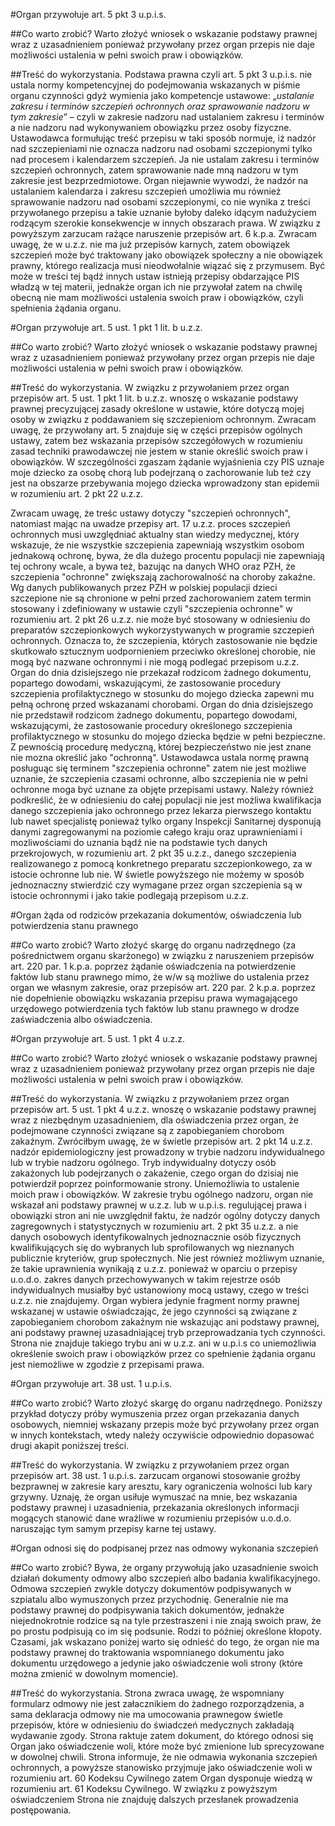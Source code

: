#Organ przywołuje art. 5 pkt 3 u.p.i.s.

##Co warto zrobić?
Warto złożyć wniosek o wskazanie podstawy prawnej wraz z uzasadnieniem ponieważ przywołany przez organ przepis nie daje  możliwości ustalenia w pełni swoich praw i obowiązków.

##Treść do wykorzystania.
Podstawa prawna czyli art. 5 pkt 3 u.p.i.s. nie ustala normy kompetencyjnej do podejmowania wskazanych w piśmie organu czynności gdyż wymienia jako kompetencje ustawowe: „*ustalanie zakresu i terminów szczepień ochronnych oraz sprawowanie nadzoru w tym zakresie*” – czyli w zakresie nadzoru nad ustalaniem zakresu i terminów a nie nadzoru nad wykonywaniem obowiązku przez osoby fizyczne. Ustawodawca formułując treść przepisu w taki sposób normuje, iż nadzór nad szczepieniami nie oznacza nadzoru nad osobami szczepionymi tylko nad procesem i kalendarzem szczepień. Ja nie ustalam zakresu i terminów szczepień ochronnych, zatem sprawowanie nade mną nadzoru w tym zakresie jest bezprzedmiotowe. Organ niejawnie wywodzi, że nadzór na ustalaniem kalendarza i zakresu szczepień umożliwia mu również sprawowanie nadzoru nad osobami szczepionymi, co nie wynika z treści przywołanego przepisu a takie uznanie byłoby daleko idącym nadużyciem rodzącym szerokie konsekwencje w innych obszarach prawa. W związku z powyższym zarzucam rażące naruszenie przepisów art. 6 k.p.a. Zwracam uwagę, że w u.z.z. nie ma już przepisów karnych, zatem obowiązek szczepień może być traktowany jako obowiązek społeczny a nie obowiązek prawny, którego realizacja musi nieodwołalnie wiązać się z przymusem. Być może w treści tej bądź innych ustaw istnieją przepisy obdarzające PIS władzą w tej materii, jednakże organ ich nie przywołał zatem na chwilę obecną nie mam możliwości ustalenia swoich praw i obowiązków, czyli spełnienia żądania organu.

#Organ przywołuje art. 5 ust. 1 pkt 1 lit. b u.z.z.

##Co warto zrobić?
Warto złożyć wniosek o wskazanie podstawy prawnej wraz z uzasadnieniem ponieważ przywołany przez organ przepis nie daje  możliwości ustalenia w pełni swoich praw i obowiązków.

##Treść do wykorzystania.
W związku z przywołaniem przez organ przepisów art. 5 ust. 1 pkt 1 lit. b u.z.z. wnoszę o wskazanie podstawy prawnej precyzującej zasady określone w ustawie, które dotyczą mojej osoby w związku z poddawaniem się szczepieniom ochronnym. Zwracam uwagę, że przywołany art. 5 znajduje się w części przepisów ogólnych ustawy, zatem bez wskazania przepisów szczegółowych w rozumieniu zasad techniki prawodawczej nie jestem w stanie określić swoich praw i obowiązków. W szczególności zgaszam żądanie wyjaśnienia czy PIS uznaje moje dziecko za osobę chorą lub podejrzaną o zachorowanie lub też czy jest na obszarze przebywania mojego dziecka wprowadzony stan epidemii w rozumieniu art. 2 pkt 22 u.z.z.

Zwracam uwagę, że treśc ustawy dotyczy "szczepień ochronnych", natomiast mając na uwadze przepisy art. 17 u.z.z. proces szczepień ochronnych musi uwzględniać aktualny stan wiedzy medycznej, który wskazuje, że nie wszystkie szczepienia zapewniają wszystkim osobom jednakową ochronę, bywa, że dla dużego procentu populacji nie zapewniają tej ochrony wcale, a bywa też, bazując na danych WHO oraz PZH, że szczepienia "ochronne" zwiększają zachorowalność na choroby zakaźne. Wg danych publikowanych przez PZH w polskiej populacji dzieci szczepione nie są chronione w pełni przed zachorowaniem zatem termin stosowany i zdefiniowany w ustawie czyli "szczepienia ochronne" w rozumieniu art. 2 pkt 26 u.z.z. nie może być stosowany w odniesieniu do preparatów szczepionkowych wykorzystywanych w programie szczepień ochronnych. Oznacza to, że szczepienia, których zastosowanie nie będzie skutkowało sztucznym uodpornieniem przeciwko określonej chorobie, nie mogą być nazwane ochronnymi i nie mogą podlegać przepisom u.z.z. Organ do dnia dzisiejszego nie przekazał rodzicom żadnego dokumentu, popartego dowodami, wskazującymi, że zastosowanie procedury szczepienia profilaktycznego w stosunku do mojego dziecka zapewni mu pełną ochronę przed wskazanami chorobami. Organ do dnia dzisiejszego nie przedstawił rodzicom żadnego dokumentu, popartego dowodami, wskazującymi, że zastosowanie procedury określonego szczepienia profilaktycznego w stosunku do mojego dziecka będzie w pełni bezpieczne. Z pewnością procedurę medyczną, której bezpieczeństwo nie jest znane nie mozna określić jako "ochronną". Ustawodawca ustala normę prawną posługuąc się terminem "szczepienia ochronne" zatem nie jest możliwe uznanie, że szczepienia czasami ochronne, albo szczepienia nie w pełni ochronne moga być uznane za objęte przepisami ustawy. Należy również podkreślić, że w odniesieniu do całej populacji nie jest możliwa kwalifikacja danego szczepienia jako ochronnego przez lekarza pierwszego kontaktu lub nawet specjalistę ponieważ tylko organy Inspekcji Sanitarnej dysponują danymi zagregowanymi na poziomie całego kraju oraz uprawnieniami i mozliwościami do uznania bądź nie na podstawie tych danych przekrojowych, w rozumieniu art. 2 pkt 35 u.z.z., danego szczepienia realizowanego z pomocą konkretnego preparatu szczepionkowego, za w istocie ochronne lub nie. W świetle powyższego nie możemy w sposób jednoznaczny stwierdzić czy wymagane przez organ szczepienia są w istocie ochronnymi i jako takie podlegają przepisom u.z.z.

#Organ żąda od rodziców przekazania dokumentów, oświadczenia lub potwierdzenia stanu prawnego

##Co warto zrobić?
Warto złożyć skargę do organu nadrzędnego (za pośrednictwem organu skarżonego) w związku z naruszeniem przepisów art. 220 par. 1 k.p.a. poprzez żądanie oświadczenia na potwierdzenie faktów lub stanu prawnego mimo, że w/w są możliwe do ustalenia przez organ we własnym zakresie, oraz przepisów art. 220 par. 2 k.p.a. poprzez nie dopełnienie obowiązku wskazania przepisu prawa wymagającego urzędowego potwierdzenia tych faktów lub stanu prawnego w drodze zaświadczenia albo oświadczenia. 

#Organ przywołuje art. 5 ust. 1 pkt 4 u.z.z.

##Co warto zrobić?
Warto złożyć wniosek o wskazanie podstawy prawnej wraz z uzasadnieniem ponieważ przywołany przez organ przepis nie daje  możliwości ustalenia w pełni swoich praw i obowiązków.

##Treść do wykorzystania.
W związku z przywołaniem przez organ przepisów art. 5 ust. 1 pkt 4 u.z.z. wnoszę o wskazanie podstawy prawnej wraz z niezbędnym uzasadnieniem, dla oświadczenia przez organ, że podejmowane czynności związane są z zapobieganiem chorobom zakaźnym. Zwróciłbym uwagę, że w świetle przepisów art. 2 pkt 14 u.z.z. nadzór epidemiologiczny jest prowadzony w trybie nadzoru indywidualnego lub w trybie nadzoru ogólnego. Tryb indywidualny dotyczy osób zakażonych lub podejrzanych o zakażenie, czego organ do dzisiaj nie potwierdził poprzez poinformowanie strony. Uniemożliwia to ustalenie moich praw i obowiązków. W zakresie trybu ogólnego nadzoru, organ nie wskazał ani podstawy prawnej w u.z.z. lub w u.p.i.s. regulującej prawa i obowiązki stron ani nie uwzględnił faktu, że nadzór ogólny dotyczy danych zagregownych i statystycznych w rozumieniu art. 2 pkt 35 u.z.z. a nie danych osobowych identyfikowalnych jednoznacznie osób fizycznych kwalifikujących się do wybranych lub sprofilowanych wg nieznanych publicznie kryteriów, grup społecznych. Nie jest również możliwym uznanie, że takie uprawnienia wynikają z u.z.z. ponieważ w oparciu o przepisy u.o.d.o. zakres danych przechowywanych w takim rejestrze osób indywidualnych musiałby być ustanowiony mocą ustawy, czego w treści u.z.z. nie znajdujemy. Organ wybiera jedynie fragment normy prawnej wskazanej w ustawie oświadczając, że jego czynności są związane z zapobieganiem chorobom zakaźnym nie wskazując ani podstawy prawnej, ani podstawy prawnej uzasadniającej tryb przeprowadzania tych czynności. Strona nie znajduje takiego trybu ani w u.z.z. ani w u.p.i.s co uniemożliwia określenie swoich praw i obowiązków przez co spełnienie żądania organu jest niemożliwe w zgodzie z przepisami prawa. 

#Organ przywołuje art. 38 ust. 1 u.p.i.s.

##Co warto zrobić?
Warto złożyć skargę do organu nadrzędnego. Poniższy przykład dotyczy próby wymuszenia przez organ przekazania danych osobowych, niemniej wskazany przepis może być przywołany przez organ w innych kontekstach, wtedy należy oczywiście odpowiednio dopasować drugi akapit poniższej treści.  

##Treść do wykorzystania.
W związku z przywołaniem przez organ przepisów art. 38 ust. 1 u.p.i.s. zarzucam organowi stosowanie groźby bezprawnej w zakresie kary aresztu, kary ograniczenia wolności lub kary grzywny.
Uznaję, że organ usiłuje wymuszać na mnie, bez wskazania podstawy prawnej i uzasadnienia, przekazania określonych informacji mogących stanowić dane wrażliwe w rozumieniu przepisów u.o.d.o. naruszając tym samym przepisy karne tej ustawy. 

#Organ odnosi się do podpisanej przez nas odmowy wykonania szczepień

##Co warto zrobić?
Bywa, że organy przywołują jako uzasadnienie swoich działań dokumenty odmowy albo szczepień albo badania kwalifikacyjnego. Odmowa szczepień zwykle dotyczy dokumentów podpisywanych w szpiatalu albo wymuszonych przez przychodnię. Generalnie nie ma podstawy prawnej do podpisywania takich dokumentów, jednakże niejednokrotnie rodzice są na tyle przestraszeni i nie znają swoich praw, że po prostu podpisują co im się podsunie. Rodzi to później określone kłopoty. Czasami, jak wskazano poniżej warto się odnieść do tego, że organ nie ma podstawy prawnej do traktowania wspomnianego dokumentu jako dokumentu urzędowego a jedynie jako oświadczenie woli strony (które można zmienić w dowolnym momencie).

##Treść do wykorzystania.
Strona zwraca uwagę, że wspomniany formularz odmowy nie jest załacznikiem do żadnego rozporządzenia, a sama deklaracja odmowy nie ma umocowania prawnegow świetle przepisów, które w odniesieniu do świadczeń medycznych zakładają wydawanie zgody. Strona raktuje zatem dokument, do którego odnosi się Organ jako oświadczenie woli, które może być zmienione lub sprecyzowane w dowolnej chwili. Strona informuje, że nie odmawia wykonania szczepień ochronnych, a powyższe stanowisko przyjmuje jako oświadczenie woli w rozumieniu art. 60 Kodeksu Cywilnego zatem Organ dysponuje wiedzą w rozumieniu art. 61 Kodeksu Cywilnego. W związku z powyższym oświadczeniem Strona nie znajduję dalszych przesłanek prowadzenia postępowania.
